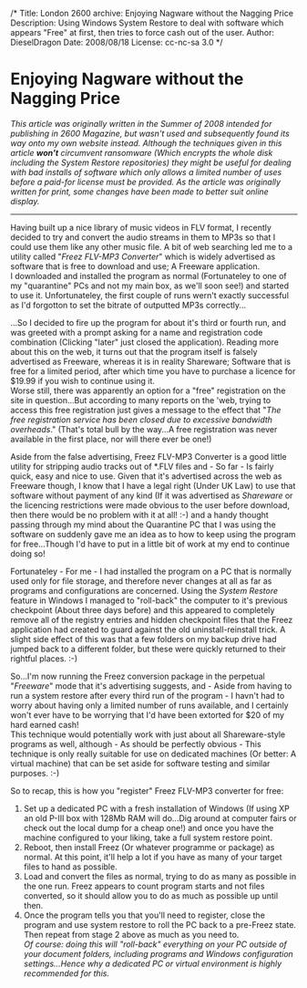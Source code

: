 /*
Title: London 2600 archive: Enjoying Nagware without the Nagging Price
Description: Using Windows System Restore to deal with software which appears "Free" at first, then tries to force cash out of the user.
Author: DieselDragon
Date: 2008/08/18
License: cc-nc-sa 3.0
*/

# Enjoying Nagware without the Nagging Price

_This article was originally written in the Summer of 2008 intended for publishing in 2600 Magazine, but wasn't used and subsequently found its way onto my own website instead. Although the techniques given in this article **won't** circumvent ransomware (Which encrypts the whole disk including the System Restore repositories) they might be useful for dealing with bad installs of software which only allows a limited number of uses before a paid-for license must be provided. As the article was originally written for print, some changes have been made to better suit online display._

---

Having built up a nice library of music videos in FLV format, I recently decided to try and convert the audio streams in them to MP3s so that I could use them like any other music file. A bit of web searching led me to a utility called "_Freez FLV-MP3 Converter_" which is widely advertised as software that is free to download and use; A Freeware application.  
I downloaded and installed the program as normal (Fortunateley to one of my "quarantine" PCs and not my main box, as we'll soon see!) and started to use it. Unfortunateley, the first couple of runs wern't exactly successful as I'd forgotton to set the bitrate of outputted MP3s correctly...

...So I decided to fire up the program for about it's third or fourth run, and was greeted with a prompt asking for a name and registration code combination (Clicking "later" just closed the application). Reading more about this on the web, it turns out that the program itself is falsely advertised as Freeware, whereas it is in reality Shareware; Software that is free for a limited period, after which time you have to purchase a licence for $19.99 if you wish to continue using it.  
Worse still, there was apparently an option for a "free" registration on the site in question...But according to many reports on the 'web, trying to access this free registration just gives a message to the effect that "_The free registration service has been closed due to excessive bandwidth overheads_." (That's total bull by the way...A free registration was never available in the first place, nor will there ever be one!)

Aside from the false advertising, Freez FLV-MP3 Converter is a good little utility for stripping audio tracks out of *.FLV files and - So far - Is fairly quick, easy and nice to use. Given that it's advertised across the web as Freeware though, I know that I have a legal right (Under UK Law) to use that software without payment of any kind (If it was advertised as _Shareware_ or the licencing restrictions were made obvious to the user before download, then there would be no problem with it at all! :-) and a handy thought passing through my mind about the Quarantine PC that I was using the software on suddenly gave me an idea as to how to keep using the program for free...Though I'd have to put in a little bit of work at my end to continue doing so!

Fortunateley - For me - I had installed the program on a PC that is normally used only for file storage, and therefore never changes at all as far as programs and configurations are concerned. Using the _System Restore_ feature in Windows I managed to "roll-back" the computer to it's previous checkpoint (About three days before) and this appeared to completely remove all of the registry entries and hidden checkpoint files that the Freez application had created to guard against the old uninstall-reinstall trick. A slight side effect of this was that a few folders on my backup drive had jumped back to a different folder, but these were quickly returned to their rightful places. :-)

So...I'm now running the Freez conversion package in the perpetual "_Freeware_" mode that it's advertising suggests, and - Aside from having to run a system restore after every third run of the program - I havn't had to worry about having only a limited number of runs available, and I certainly won't ever have to be worrying that I'd have been extorted for $20 of my hard earned cash!  
This technique would potentially work with just about all Shareware-style programs as well, although - As should be perfectly obvious - This technique is only really suitable for use on dedicated machines (Or better: A virtual machine) that can be set aside for software testing and similar purposes. :-)

So to recap, this is how you "register" Freez FLV-MP3 converter for free:

1. Set up a dedicated PC with a fresh installation of Windows (If using XP an old P-III box with 128Mb RAM will do...Dig around at computer fairs or check out the local dump for a cheap one!) and once you have the machine configured to your liking, take a full system restore point.
2. Reboot, then install Freez (Or whatever programme or package) as normal. At this point, it'll help a lot if you have as many of your target files to hand as possible.
3. Load and convert the files as normal, trying to do as many as possible in the one run. Freez appears to count program starts and not files converted, so it should allow you to do as much as possible up until then.
4. Once the program tells you that you'll need to register, close the program and use system restore to roll the PC back to a pre-Freez state. Then repeat from stage 2 above as much as you need to.  
  _Of course: doing this will "roll-back" everything on your PC outside of your document folders, including programs and Windows configuration settings...Hence why a dedicated PC or virtual environment is highly recommended for this._
